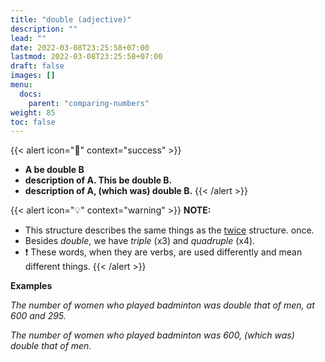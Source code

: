 ```yaml
---
title: "double (adjective)"
description: ""
lead: ""
date: 2022-03-08T23:25:58+07:00
lastmod: 2022-03-08T23:25:58+07:00
draft: false
images: []
menu:
  docs:
    parent: "comparing-numbers"
weight: 85
toc: false
---
```


{{< alert icon="🌱" context="success" >}}
- **A be double B**
- **description of A. This be double B.**
- **description of A, (which was) double B.**
{{< /alert >}}

{{< alert icon="💡" context="warning" >}}
**NOTE:**
- This structure describes the same things as the [twice](./../twice-1) structure. once.
- Besides _double_, we have _triple_ (x3) and _quadruple_ (x4).
- ❗️ These words, when they are verbs, are used differently and mean different things.
{{< /alert >}}

**Examples**

_The number of women who played badminton was double that of men, at 600 and 295._

_The number of women who played badminton was 600, (which was) double that of men._